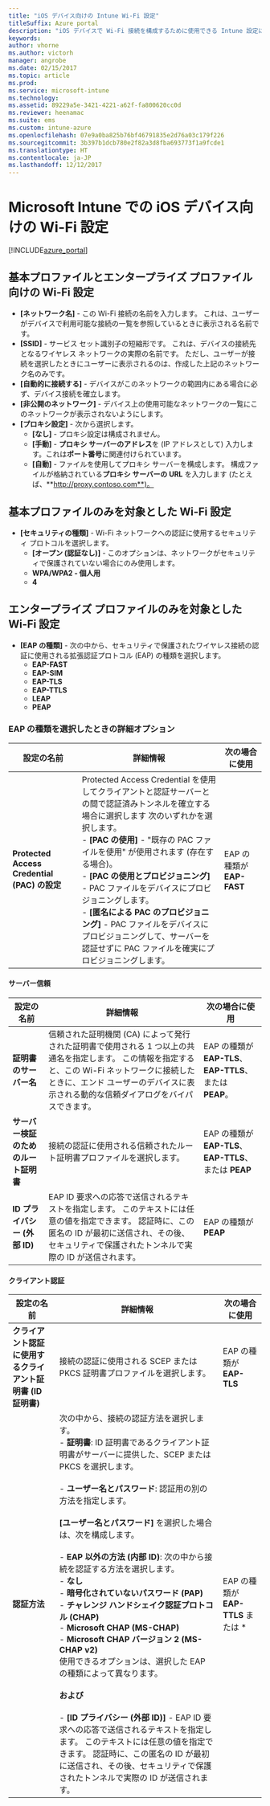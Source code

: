 ```yaml
---
title: "iOS デバイス向けの Intune Wi-Fi 設定"
titleSuffix: Azure portal
description: "iOS デバイスで Wi-Fi 接続を構成するために使用できる Intune 設定について説明します。\""
keywords: 
author: vhorne
ms.author: victorh
manager: angrobe
ms.date: 02/15/2017
ms.topic: article
ms.prod: 
ms.service: microsoft-intune
ms.technology: 
ms.assetid: 89229a5e-3421-4221-a62f-fa800620cc0d
ms.reviewer: heenamac
ms.suite: ems
ms.custom: intune-azure
ms.openlocfilehash: 07e9a0ba825b76bf46791835e2d76a03c179f226
ms.sourcegitcommit: 3b397b1dcb780e2f82a3d8fba693773f1a9fcde1
ms.translationtype: HT
ms.contentlocale: ja-JP
ms.lasthandoff: 12/12/2017
---
```

# <a name="wi-fi-settings-for-ios-devices-in-microsoft-intune"></a>Microsoft Intune での iOS デバイス向けの Wi-Fi 設定

[!INCLUDE[azure_portal](./includes/azure_portal.md)]



## <a name="wi-fi-settings-for-basic-and-enterprise-profiles"></a>基本プロファイルとエンタープライズ プロファイル向けの Wi-Fi 設定

- **[ネットワーク名]** - この Wi-Fi 接続の名前を入力します。 これは、ユーザーがデバイスで利用可能な接続の一覧を参照しているときに表示される名前です。
- **[SSID]** - サービス セット識別子の短縮形です。 これは、デバイスの接続先となるワイヤレス ネットワークの実際の名前です。 ただし、ユーザーが接続を選択したときにユーザーに表示されるのは、作成した上記のネットワーク名のみです。
- **[自動的に接続する]** - デバイスがこのネットワークの範囲内にある場合に必ず、デバイス接続を確立します。
- **[非公開のネットワーク]** - デバイス上の使用可能なネットワークの一覧にこのネットワークが表示されないようにします。
- **[プロキシ設定]** - 次から選択します。
    - **[なし]** - プロキシ設定は構成されません。
    - **[手動]** - **プロキシ サーバーのアドレス**を (IP アドレスとして) 入力します。これは**ポート番号**に関連付けられています。
    - **[自動]** - ファイルを使用してプロキシ サーバーを構成します。 構成ファイルが格納されている**プロキシ サーバーの URL** を入力します (たとえば、**http://proxy.contoso.com**)。

## <a name="wi-fi-settings-for-basic-profiles-only"></a>基本プロファイルのみを対象とした Wi-Fi 設定

- **[セキュリティの種類]** - Wi-Fi ネットワークへの認証に使用するセキュリティ プロトコルを選択します。
    - **[オープン (認証なし)]** - このオプションは、ネットワークがセキュリティで保護されていない場合にのみ使用します。
    - **WPA/WPA2 - 個人用**
    - **4**

## <a name="wi-fi-settings-for-enterprise-profiles-only"></a>エンタープライズ プロファイルのみを対象とした Wi-Fi 設定

- **[EAP の種類]** - 次の中から、セキュリティで保護されたワイヤレス接続の認証に使用される拡張認証プロトコル (EAP) の種類を選択します。
    - **EAP-FAST**
    - **EAP-SIM**
    - **EAP-TLS**
    - **EAP-TTLS**
    - **LEAP**
    - **PEAP**

### <a name="further-options-when-you-choose-an-eap-type"></a>EAP の種類を選択したときの詳細オプション


|設定の名前|詳細情報|次の場合に使用|
|--------------|-------------|----------|
|**Protected Access Credential (PAC) の設定**|Protected Access Credential を使用してクライアントと認証サーバーとの間で認証済みトンネルを確立する場合に選択します 次のいずれかを選択します。<br>- **[PAC の使用]** - "既存の PAC ファイルを使用" が使用されます (存在する場合)。<br>- **[PAC の使用とプロビジョニング]** - PAC ファイルをデバイスにプロビジョニングします。<br>- **[匿名による PAC のプロビジョニング]** - PAC ファイルをデバイスにプロビジョニングして、サーバーを認証せずに PAC ファイルを確実にプロビジョニングします。|EAP の種類が **EAP-FAST**|

#### <a name="server-trust"></a>サーバー信頼


|設定の名前|詳細情報|次の場合に使用|
|--------------|-------------|----------|
|**証明書のサーバー名**|信頼された証明機関 (CA) によって発行された証明書で使用される 1 つ以上の共通名を指定します。 この情報を指定すると、この Wi-Fi ネットワークに接続したときに、エンド ユーザーのデバイスに表示される動的な信頼ダイアログをバイパスできます。|EAP の種類が **EAP-TLS**、**EAP-TTLS**、または **PEAP**。|
|**サーバー検証のためのルート証明書**|接続の認証に使用される信頼されたルート証明書プロファイルを選択します。 |EAP の種類が **EAP-TLS**、**EAP-TTLS**、または **PEAP**|
|**ID プライバシー (外部 ID)**|EAP ID 要求への応答で送信されるテキストを指定します。 このテキストには任意の値を指定できます。 認証時に、この匿名の ID が最初に送信され、その後、セキュリティで保護されたトンネルで実際の ID が送信されます。|EAP の種類が **PEAP**|


#### <a name="client-authentication"></a>クライアント認証


|設定の名前|詳細情報|次の場合に使用|
|--------------|-------------|----------|
|**クライアント認証に使用するクライアント証明書 (ID 証明書)**|接続の認証に使用される SCEP または PKCS 証明書プロファイルを選択します。|EAP の種類が **EAP-TLS**|
|**認証方法**|次の中から、接続の認証方法を選択します。<br>- **証明書**: ID 証明書であるクライアント証明書がサーバーに提供した、SCEP または PKCS を選択します。<br><br>- **ユーザー名とパスワード**: 認証用の別の方法を指定します。 <br><br>**[ユーザー名とパスワード]** を選択した場合は、次を構成します。<br><br>-  **EAP 以外の方法 (内部 ID)**: 次の中から接続を認証する方法を選択します。<br>- **なし**<br>- **暗号化されていないパスワード (PAP)**<br>- **チャレンジ ハンドシェイク認証プロトコル (CHAP)**<br>- **Microsoft CHAP (MS-CHAP)**<br>- **Microsoft CHAP バージョン 2 (MS-CHAP v2)**<br>使用できるオプションは、選択した EAP の種類によって異なります。<br><br>**および**<br><br>- **[ID プライバシー (外部 ID)]** - EAP ID 要求への応答で送信されるテキストを指定します。 このテキストには任意の値を指定できます。 認証時に、この匿名の ID が最初に送信され、その後、セキュリティで保護されたトンネルで実際の ID が送信されます。|EAP の種類が **EAP-TTLS** または *
